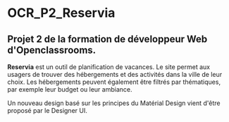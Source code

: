 # OCR_P2_Reservia #

## Projet 2 de la formation de développeur Web d'Openclassrooms. ##

**Reservia** est un outil de planification de vacances. Le site permet aux usagers de trouver des hébergements et des activités dans la ville de leur choix.
Les hébergements peuvent également être filtrés par thématiques, par exemple leur budget ou leur ambiance. 

Un nouveau design basé sur les principes du Matérial Design vient d'être proposé par le Designer UI.

